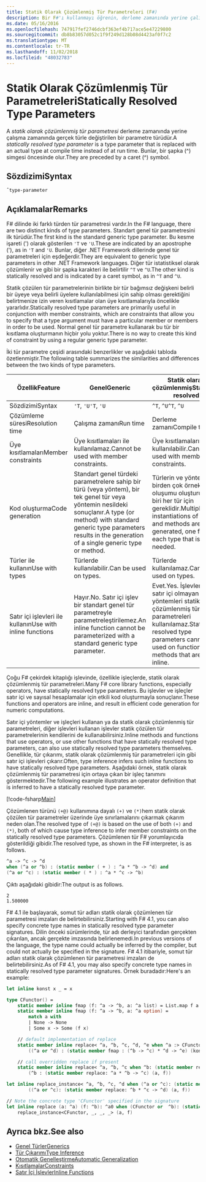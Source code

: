 ```yaml
---
title: Statik Olarak Çözümlenmiş Tür Parametreleri (F#)
description: Bir F#'ı kullanmayı öğrenin, derleme zamanında yerine çalışma zamanında gerçek türle değiştirilen statik olarak çözümlenmiş tür parametresi.
ms.date: 05/16/2016
ms.openlocfilehash: 747917fef2746dcbf363ef4b717ace5e47229800
ms.sourcegitcommit: db8b83057d052c1f9f249d128b08d4423af0f7c2
ms.translationtype: MT
ms.contentlocale: tr-TR
ms.lasthandoff: 11/02/2018
ms.locfileid: "48032783"
---
```

# <a name="statically-resolved-type-parameters"></a><span data-ttu-id="79bed-103">Statik Olarak Çözümlenmiş Tür Parametreleri</span><span class="sxs-lookup"><span data-stu-id="79bed-103">Statically Resolved Type Parameters</span></span>

<span data-ttu-id="79bed-104">A *statik olarak çözümlenmiş tür parametresi* derleme zamanında yerine çalışma zamanında gerçek türle değiştirilen bir parametre türüdür.</span><span class="sxs-lookup"><span data-stu-id="79bed-104">A *statically resolved type parameter* is a type parameter that is replaced with an actual type at compile time instead of at run time.</span></span> <span data-ttu-id="79bed-105">Bunlar, bir şapka (^) simgesi öncesinde olur.</span><span class="sxs-lookup"><span data-stu-id="79bed-105">They are preceded by a caret (^) symbol.</span></span>

## <a name="syntax"></a><span data-ttu-id="79bed-106">Sözdizimi</span><span class="sxs-lookup"><span data-stu-id="79bed-106">Syntax</span></span>

```
ˆtype-parameter
```

## <a name="remarks"></a><span data-ttu-id="79bed-107">Açıklamalar</span><span class="sxs-lookup"><span data-stu-id="79bed-107">Remarks</span></span>

<span data-ttu-id="79bed-108">F# dilinde iki farklı türden tür parametresi vardır.</span><span class="sxs-lookup"><span data-stu-id="79bed-108">In the F# language, there are two distinct kinds of type parameters.</span></span> <span data-ttu-id="79bed-109">Standart genel tür parametresini ilk türüdür.</span><span class="sxs-lookup"><span data-stu-id="79bed-109">The first kind is the standard generic type parameter.</span></span> <span data-ttu-id="79bed-110">Bu kesme işareti (') olarak gösterilen `'T` ve `'U`.</span><span class="sxs-lookup"><span data-stu-id="79bed-110">These are indicated by an apostrophe ('), as in `'T` and `'U`.</span></span> <span data-ttu-id="79bed-111">Bunlar, diğer .NET Framework dillerinde genel tür parametreleri için eşdeğerdir.</span><span class="sxs-lookup"><span data-stu-id="79bed-111">They are equivalent to generic type parameters in other .NET Framework languages.</span></span> <span data-ttu-id="79bed-112">Diğer tür istatistiksel olarak çözümlenir ve gibi bir şapka karakteri ile belirtilir `^T` ve `^U`.</span><span class="sxs-lookup"><span data-stu-id="79bed-112">The other kind is statically resolved and is indicated by a caret symbol, as in `^T` and `^U`.</span></span>

<span data-ttu-id="79bed-113">Statik çözülen tür parametrelerinin birlikte bir tür bağımsız değişkeni belirli bir üyeye veya belirli üyelere kullanılabilmesi için sahip olması gerektiğini belirtmenize izin veren kısıtlamalar olan üye kısıtlamalarıyla öncelikle yararlıdır.</span><span class="sxs-lookup"><span data-stu-id="79bed-113">Statically resolved type parameters are primarily useful in conjunction with member constraints, which are constraints that allow you to specify that a type argument must have a particular member or members in order to be used.</span></span> <span data-ttu-id="79bed-114">Normal genel tür parametre kullanarak bu tür bir kısıtlama oluşturmanın hiçbir yolu yoktur.</span><span class="sxs-lookup"><span data-stu-id="79bed-114">There is no way to create this kind of constraint by using a regular generic type parameter.</span></span>

<span data-ttu-id="79bed-115">İki tür parametre çeşidi arasındaki benzerlikler ve aşağıdaki tabloda özetlenmiştir.</span><span class="sxs-lookup"><span data-stu-id="79bed-115">The following table summarizes the similarities and differences between the two kinds of type parameters.</span></span>

|<span data-ttu-id="79bed-116">Özellik</span><span class="sxs-lookup"><span data-stu-id="79bed-116">Feature</span></span>|<span data-ttu-id="79bed-117">Genel</span><span class="sxs-lookup"><span data-stu-id="79bed-117">Generic</span></span>|<span data-ttu-id="79bed-118">Statik olarak çözümlenmiş</span><span class="sxs-lookup"><span data-stu-id="79bed-118">Statically resolved</span></span>|
|-------|-------|-------------------|
|<span data-ttu-id="79bed-119">Sözdizimi</span><span class="sxs-lookup"><span data-stu-id="79bed-119">Syntax</span></span>|<span data-ttu-id="79bed-120">`'T`, `'U`</span><span class="sxs-lookup"><span data-stu-id="79bed-120">`'T`, `'U`</span></span>|<span data-ttu-id="79bed-121">`^T`, `^U`</span><span class="sxs-lookup"><span data-stu-id="79bed-121">`^T`, `^U`</span></span>|
|<span data-ttu-id="79bed-122">Çözümleme süresi</span><span class="sxs-lookup"><span data-stu-id="79bed-122">Resolution time</span></span>|<span data-ttu-id="79bed-123">Çalışma zamanı</span><span class="sxs-lookup"><span data-stu-id="79bed-123">Run time</span></span>|<span data-ttu-id="79bed-124">Derleme zamanı</span><span class="sxs-lookup"><span data-stu-id="79bed-124">Compile time</span></span>|
|<span data-ttu-id="79bed-125">Üye kısıtlamaları</span><span class="sxs-lookup"><span data-stu-id="79bed-125">Member constraints</span></span>|<span data-ttu-id="79bed-126">Üye kısıtlamaları ile kullanılamaz.</span><span class="sxs-lookup"><span data-stu-id="79bed-126">Cannot be used with member constraints.</span></span>|<span data-ttu-id="79bed-127">Üye kısıtlamaları ile kullanılabilir.</span><span class="sxs-lookup"><span data-stu-id="79bed-127">Can be used with member constraints.</span></span>|
|<span data-ttu-id="79bed-128">Kod oluşturma</span><span class="sxs-lookup"><span data-stu-id="79bed-128">Code generation</span></span>|<span data-ttu-id="79bed-129">Standart genel türdeki parametrelere sahip bir türü (veya yöntem), bir tek genel tür veya yöntemin nesildeki sonuçlanır.</span><span class="sxs-lookup"><span data-stu-id="79bed-129">A type (or method) with standard generic type parameters results in the generation of a single generic type or method.</span></span>|<span data-ttu-id="79bed-130">Türlerin ve yöntemlerin birden çok örnek oluşumu oluşturulur, biri her tür için gereklidir.</span><span class="sxs-lookup"><span data-stu-id="79bed-130">Multiple instantiations of types and methods are generated, one for each type that is needed.</span></span>|
|<span data-ttu-id="79bed-131">Türler ile kullanın</span><span class="sxs-lookup"><span data-stu-id="79bed-131">Use with types</span></span>|<span data-ttu-id="79bed-132">Türlerde kullanılabilir.</span><span class="sxs-lookup"><span data-stu-id="79bed-132">Can be used on types.</span></span>|<span data-ttu-id="79bed-133">Türlerde kullanılamaz.</span><span class="sxs-lookup"><span data-stu-id="79bed-133">Cannot be used on types.</span></span>|
|<span data-ttu-id="79bed-134">Satır içi işlevleri ile kullanın</span><span class="sxs-lookup"><span data-stu-id="79bed-134">Use with inline functions</span></span>|<span data-ttu-id="79bed-135">Hayır.</span><span class="sxs-lookup"><span data-stu-id="79bed-135">No.</span></span> <span data-ttu-id="79bed-136">Satır içi işlev bir standart genel tür parametreyle parametreleştirilemez.</span><span class="sxs-lookup"><span data-stu-id="79bed-136">An inline function cannot be parameterized with a standard generic type parameter.</span></span>|<span data-ttu-id="79bed-137">Evet.</span><span class="sxs-lookup"><span data-stu-id="79bed-137">Yes.</span></span> <span data-ttu-id="79bed-138">İşlevleri veya satır içi olmayan yöntemleri statik olarak çözümlenmiş tür parametreleri kullanılamaz.</span><span class="sxs-lookup"><span data-stu-id="79bed-138">Statically resolved type parameters cannot be used on functions or methods that are not inline.</span></span>|

<span data-ttu-id="79bed-139">Çoğu F# çekirdek kitaplığı işlevinde, özellikle işleçlerde, statik olarak çözümlenmiş tür parametreleri.</span><span class="sxs-lookup"><span data-stu-id="79bed-139">Many F# core library functions, especially operators, have statically resolved type parameters.</span></span> <span data-ttu-id="79bed-140">Bu işlevler ve işleçler satır içi ve sayısal hesaplamalar için etkili kod oluşturmayla sonuçlanır.</span><span class="sxs-lookup"><span data-stu-id="79bed-140">These functions and operators are inline, and result in efficient code generation for numeric computations.</span></span>

<span data-ttu-id="79bed-141">Satır içi yöntemler ve işleçleri kullanan ya da statik olarak çözümlenmiş tür parametreleri, diğer işlevleri kullanan işlevler statik çözülen tür parametrelerinin kendilerini de kullanabilirsiniz.</span><span class="sxs-lookup"><span data-stu-id="79bed-141">Inline methods and functions that use operators, or use other functions that have statically resolved type parameters, can also use statically resolved type parameters themselves.</span></span> <span data-ttu-id="79bed-142">Genellikle, tür çıkarımı, statik olarak çözümlenmiş tür parametreleri için gibi satır içi işlevleri çıkarır.</span><span class="sxs-lookup"><span data-stu-id="79bed-142">Often, type inference infers such inline functions to have statically resolved type parameters.</span></span> <span data-ttu-id="79bed-143">Aşağıdaki örnek, statik olarak çözümlenmiş tür parametresi için ortaya çıkan bir işleç tanımını göstermektedir.</span><span class="sxs-lookup"><span data-stu-id="79bed-143">The following example illustrates an operator definition that is inferred to have a statically resolved type parameter.</span></span>

[!code-fsharp[Main](../../../../samples/snippets/fsharp/lang-ref-3/snippet401.fs)]

<span data-ttu-id="79bed-144">Çözümlenen türünü `(+@)` kullanımına dayalı `(+)` ve `(*)`hem statik olarak çözülen tür parametreler üzerinde üye sınırlamalarını çıkarmak çıkarım neden olan.</span><span class="sxs-lookup"><span data-stu-id="79bed-144">The resolved type of `(+@)` is based on the use of both `(+)` and `(*)`, both of which cause type inference to infer member constraints on the statically resolved type parameters.</span></span> <span data-ttu-id="79bed-145">Çözümlenen tür F# yorumlayıcıda gösterildiği gibidir.</span><span class="sxs-lookup"><span data-stu-id="79bed-145">The resolved type, as shown in the F# interpreter, is as follows.</span></span>

```fsharp
^a -> ^c -> ^d
when (^a or ^b) : (static member ( + ) : ^a * ^b -> ^d) and
(^a or ^c) : (static member ( * ) : ^a * ^c -> ^b)
```

<span data-ttu-id="79bed-146">Çıktı aşağıdaki gibidir:</span><span class="sxs-lookup"><span data-stu-id="79bed-146">The output is as follows.</span></span>

```
2
1.500000
```

<span data-ttu-id="79bed-147">F# 4.1 ile başlayarak, somut tür adları statik olarak çözümlenen tür parametresi imzaları de belirtebilirsiniz.</span><span class="sxs-lookup"><span data-stu-id="79bed-147">Starting with F# 4.1, you can also specify concrete type names in statically resolved type parameter signatures.</span></span>  <span data-ttu-id="79bed-148">Dilin önceki sürümlerinde, tür adı derleyici tarafından gerçekten çıkarılan, ancak gerçekte imzasında belirlenemedi.</span><span class="sxs-lookup"><span data-stu-id="79bed-148">In previous versions of the language, the type name could actually be inferred by the compiler, but could not actually be specified in the signature.</span></span>  <span data-ttu-id="79bed-149">F# 4.1 itibariyle, somut tür adları statik olarak çözümlenen tür parametresi imzaları de belirtebilirsiniz.</span><span class="sxs-lookup"><span data-stu-id="79bed-149">As of F# 4.1, you may also specify concrete type names in statically resolved type parameter signatures.</span></span> <span data-ttu-id="79bed-150">Örnek buradadır:</span><span class="sxs-lookup"><span data-stu-id="79bed-150">Here's an example:</span></span>

```fsharp
let inline konst x _ = x

type CFunctor() = 
    static member inline fmap (f: ^a -> ^b, a: ^a list) = List.map f a
    static member inline fmap (f: ^a -> ^b, a: ^a option) =
        match a with
        | None -> None
        | Some x -> Some (f x)

    // default implementation of replace
    static member inline replace< ^a, ^b, ^c, ^d, ^e when ^a :> CFunctor and (^a or ^d): (static member fmap: (^b -> ^c) * ^d -> ^e) > (a, f) =
        ((^a or ^d) : (static member fmap : (^b -> ^c) * ^d -> ^e) (konst a, f))

    // call overridden replace if present
    static member inline replace< ^a, ^b, ^c when ^b: (static member replace: ^a * ^b -> ^c)>(a: ^a, f: ^b) =
        (^b : (static member replace: ^a * ^b -> ^c) (a, f))

let inline replace_instance< ^a, ^b, ^c, ^d when (^a or ^c): (static member replace: ^b * ^c -> ^d)> (a: ^b, f: ^c) =
        ((^a or ^c): (static member replace: ^b * ^c -> ^d) (a, f))

// Note the concrete type 'CFunctor' specified in the signature
let inline replace (a: ^a) (f: ^b): ^a0 when (CFunctor or  ^b): (static member replace: ^a *  ^b ->  ^a0) =
    replace_instance<CFunctor, _, _, _> (a, f)
```

## <a name="see-also"></a><span data-ttu-id="79bed-151">Ayrıca bkz.</span><span class="sxs-lookup"><span data-stu-id="79bed-151">See also</span></span>

- [<span data-ttu-id="79bed-152">Genel Türler</span><span class="sxs-lookup"><span data-stu-id="79bed-152">Generics</span></span>](index.md)
- [<span data-ttu-id="79bed-153">Tür Çıkarımı</span><span class="sxs-lookup"><span data-stu-id="79bed-153">Type Inference</span></span>](../type-inference.md)
- [<span data-ttu-id="79bed-154">Otomatik Genelleştirme</span><span class="sxs-lookup"><span data-stu-id="79bed-154">Automatic Generalization</span></span>](automatic-generalization.md)
- [<span data-ttu-id="79bed-155">Kısıtlamalar</span><span class="sxs-lookup"><span data-stu-id="79bed-155">Constraints</span></span>](constraints.md)
- [<span data-ttu-id="79bed-156">Satır İçi İşlevler</span><span class="sxs-lookup"><span data-stu-id="79bed-156">Inline Functions</span></span>](../functions/inline-functions.md)
